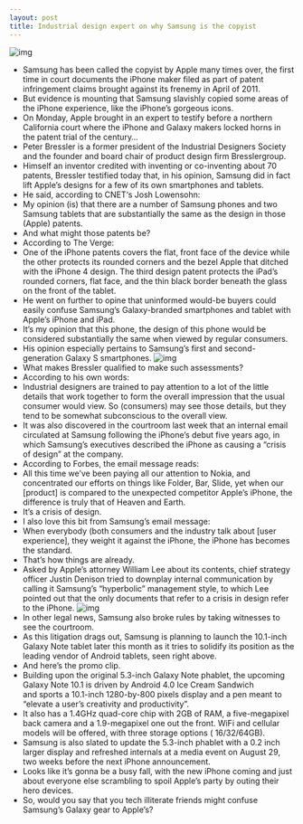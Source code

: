 ```yaml
---
layout: post
title: Industrial design expert on why Samsung is the copyist
---
```

![img](http://media.idownloadblog.com/wp-content/uploads/2012/03/Desing-comparison-iPhone-3GS-vs-Samsung-Galaxy-S.jpg)
* Samsung has been called the copyist by Apple many times over, the first time in court documents the iPhone maker filed as part of patent infringement claims brought against its frenemy in April of 2011.
* But evidence is mounting that Samsung slavishly copied some areas of the iPhone experience, like the iPhone’s gorgeous icons.
* On Monday, Apple brought in an expert to testify before a northern California court where the iPhone and Galaxy makers locked horns in the patent trial of the century…
* Peter Bressler is a former president of the Industrial Designers Society and the founder and board chair of product design firm Bresslergroup.
* Himself an inventor credited with inventing or co-inventing about 70 patents, Bressler testified today that, in his opinion, Samsung did in fact lift Apple’s designs for a few of its own smartphones and tablets.
* He said, according to CNET‘s Josh Lowensohn:
* My opinion (is) that there are a number of Samsung phones and two Samsung tablets that are substantially the same as the design in those (Apple) patents.
* And what might those patents be?
* According to The Verge:
* One of the iPhone patents covers the flat, front face of the device while the other protects its rounded corners and the bezel Apple that ditched with the iPhone 4 design. The third design patent protects the iPad’s rounded corners, flat face, and the thin black border beneath the glass on the front of the tablet.
* He went on further to opine that uninformed would-be buyers could easily confuse Samsung’s Galaxy-branded smartphones and tablet with Apple’s iPhone and iPad.
* It’s my opinion that this phone, the design of this phone would be considered substantially the same when viewed by regular consumers.
* His opinion especially pertains to Samsung’s first and second-generation Galaxy S smartphones.
![img](http://media.idownloadblog.com/wp-content/uploads/2012/08/Apple-iPHone-design-patent.jpg)
* What makes Bressler qualified to make such assessments?
* According to his own words:
* Industrial designers are trained to pay attention to a lot of the little details that work together to form the overall impression that the usual consumer would view. So (consumers) may see those details, but they tend to be somewhat subconscious to the overall view.
* It was also discovered in the courtroom last week that an internal email circulated at Samsung following the iPhone’s debut five years ago, in which Samsung’s executives described the iPhone as causing a “crisis of design” at the company.
* According to Forbes, the email message reads:
* All this time we’ve been paying all our attention to Nokia, and concentrated our efforts on things like Folder, Bar, Slide, yet when our [product] is compared to the unexpected competitor Apple’s iPhone, the difference is truly that of Heaven and Earth.
* It’s a crisis of design.
* I also love this bit from Samsung’s email message:
* When everybody (both consumers and the industry talk about [user experience], they weight it against the iPhone, the iPhone has becomes the standard.
* That’s how things are already.
* Asked by Apple’s attorney William Lee about its contents, chief strategy officer Justin Denison tried to downplay internal communication by calling it Samsung’s “hyperbolic” management style, to which Lee pointed out that the only documents that refer to a crisis in design refer to the iPhone.
![img](http://media.idownloadblog.com/wp-content/uploads/2012/08/Galaxy-Note-10.1-front.jpg)
* In other legal news, Samsung also broke rules by taking witnesses to see the courtroom.
* As this litigation drags out, Samsung is planning to launch the 10.1-inch Galaxy Note tablet later this month as it tries to solidify its position as the leading vendor of Android tablets, seen right above.
* And here’s the promo clip.
* Building upon the original 5.3-inch Galaxy Note phablet, the upcoming Galaxy Note 10.1 is driven by Android 4.0 Ice Cream Sandwich and sports a 10.1-inch 1280-by-800 pixels display and a pen meant to “elevate a user’s creativity and productivity”.
* It also has a 1.4GHz quad-core chip with 2GB of RAM, a five-megapixel back camera and a 1.9-megapixel one out the front. WiFi and cellular models will be offered, with three storage options ( 16/32/64GB).
* Samsung is also slated to update the 5.3-inch phablet with a 0.2 inch larger display and refreshed internals at a media event on August 29, two weeks before the next iPhone announcement.
* Looks like it’s gonna be a busy fall, with the new iPhone coming and just about everyone else scrambling to spoil Apple’s party by outing their hero devices.
* So, would you say that you tech illiterate friends might confuse Samsung’s Galaxy gear to Apple’s?

